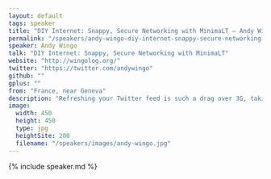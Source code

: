 ```yaml
---
layout: default
tags: speaker
title: "DIY Internet: Snappy, Secure Networking with MinimaLT – Andy Wingo"
permalink: "/speakers/andy-wingo-diy-internet-snappy-secure-networking-with-minimalt.html"
speaker: Andy Wingo
talk: "DIY Internet: Snappy, Secure Networking with MinimaLT"
website: "http://wingolog.org/"
twitter: "https://twitter.com/andywingo"
github: ""
gplus: ""
from: "France, near Geneva"
description: "Refreshing your Twitter feed is such a drag over 3G, taking forever to connect and fetch those precious kilobytes.  The reasons for this go deep into the architecture of the internet: making an HTTPS connection simply has terrible latency.\n\nSo let's fix the internet!  MinimaLT is an exciting new network protocol that connects faster than TCP, is more secure than TLS (crypto by DJ Bernstein), and allows mobile devices to keep connections open as they change IP addresses.  This talk presents the MinimaLT protocol and a Node library that allows JS hackers to experimentally build a new Internet."
image: 
  width: 450
  height: 450
  type: jpg
  heightSite: 200
  filename: "/speakers/images/andy-wingo.jpg"
---
```


{% include speaker.md %}
